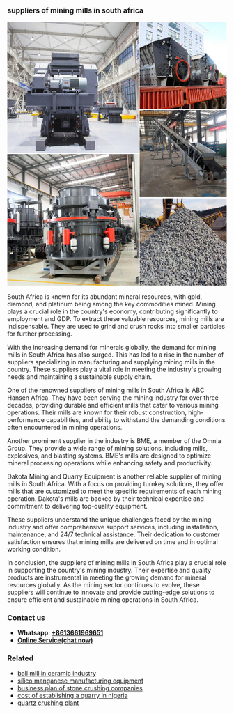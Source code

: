 <h3>suppliers of mining mills in south africa</h3><img src='1708663736.jpg' alt=''><p>South Africa is known for its abundant mineral resources, with gold, diamond, and platinum being among the key commodities mined. Mining plays a crucial role in the country's economy, contributing significantly to employment and GDP. To extract these valuable resources, mining mills are indispensable. They are used to grind and crush rocks into smaller particles for further processing.</p><p>With the increasing demand for minerals globally, the demand for mining mills in South Africa has also surged. This has led to a rise in the number of suppliers specializing in manufacturing and supplying mining mills in the country. These suppliers play a vital role in meeting the industry's growing needs and maintaining a sustainable supply chain.</p><p>One of the renowned suppliers of mining mills in South Africa is ABC Hansen Africa. They have been serving the mining industry for over three decades, providing durable and efficient mills that cater to various mining operations. Their mills are known for their robust construction, high-performance capabilities, and ability to withstand the demanding conditions often encountered in mining operations.</p><p>Another prominent supplier in the industry is BME, a member of the Omnia Group. They provide a wide range of mining solutions, including mills, explosives, and blasting systems. BME's mills are designed to optimize mineral processing operations while enhancing safety and productivity.</p><p>Dakota Mining and Quarry Equipment is another reliable supplier of mining mills in South Africa. With a focus on providing turnkey solutions, they offer mills that are customized to meet the specific requirements of each mining operation. Dakota's mills are backed by their technical expertise and commitment to delivering top-quality equipment.</p><p>These suppliers understand the unique challenges faced by the mining industry and offer comprehensive support services, including installation, maintenance, and 24/7 technical assistance. Their dedication to customer satisfaction ensures that mining mills are delivered on time and in optimal working condition.</p><p>In conclusion, the suppliers of mining mills in South Africa play a crucial role in supporting the country's mining industry. Their expertise and quality products are instrumental in meeting the growing demand for mineral resources globally. As the mining sector continues to evolve, these suppliers will continue to innovate and provide cutting-edge solutions to ensure efficient and sustainable mining operations in South Africa.</p><h3>Contact us</h3><ul><li><strong>Whatsapp:&nbsp;<a href="https://wa.me/8613661969651">+8613661969651</a></strong></li><li><a href="https://swt.shibang-china.com/?git&amp;zhl&amp;suppliers of mining mills in south africa"><strong>Online Service(chat now)</strong></a></li></ul><h3>Related</h3><ul><li><a href='ball mill in ceramic industry.md'>ball mill in ceramic industry</a></li><li><a href='silico manganese manufacturing equipment.md'>silico manganese manufacturing equipment</a></li><li><a href='business plan of stone crushing companies.md'>business plan of stone crushing companies</a></li><li><a href='cost of establishing a quarry in nigeria.md'>cost of establishing a quarry in nigeria</a></li><li><a href='quartz crushing plant.md'>quartz crushing plant</a></li></ul>